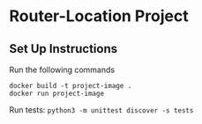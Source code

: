 # Router-Location Project
## Set Up Instructions
Run the following commands
```
docker build -t project-image .
docker run project-image
```
Run tests: `python3 -m unittest discover -s tests`